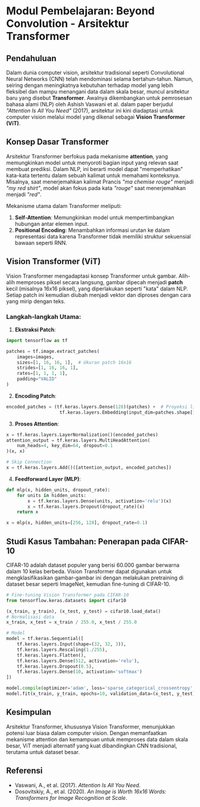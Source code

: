 # Modul Pembelajaran: Beyond Convolution - Arsitektur Transformer

## Pendahuluan

Dalam dunia computer vision, arsitektur tradisional seperti Convolutional Neural Networks (CNN) telah mendominasi selama bertahun-tahun. Namun, seiring dengan meningkatnya kebutuhan terhadap model yang lebih fleksibel dan mampu menangani data dalam skala besar, muncul arsitektur baru yang disebut **Transformer**. Awalnya dikembangkan untuk pemrosesan bahasa alami (NLP) oleh Ashish Vaswani et al. dalam paper berjudul *"Attention Is All You Need"* (2017), arsitektur ini kini diadaptasi untuk computer vision melalui model yang dikenal sebagai **Vision Transformer (ViT)**.

## Konsep Dasar Transformer

Arsitektur Transformer berfokus pada mekanisme **attention**, yang memungkinkan model untuk menyoroti bagian input yang relevan saat membuat prediksi. Dalam NLP, ini berarti model dapat "memperhatikan" kata-kata tertentu dalam sebuah kalimat untuk memahami konteksnya. Misalnya, saat menerjemahkan kalimat Prancis *"ma chemise rouge"* menjadi *"my red shirt"*, model akan fokus pada kata *"rouge"* saat menerjemahkan menjadi *"red"*.

Mekanisme utama dalam Transformer meliputi:

1. **Self-Attention**: Memungkinkan model untuk mempertimbangkan hubungan antar elemen input.
2. **Positional Encoding**: Menambahkan informasi urutan ke dalam representasi data karena Transformer tidak memiliki struktur sekuensial bawaan seperti RNN.

## Vision Transformer (ViT)

Vision Transformer mengadaptasi konsep Transformer untuk gambar. Alih-alih memproses piksel secara langsung, gambar dipecah menjadi **patch** kecil (misalnya 16x16 piksel), yang diperlakukan seperti "kata" dalam NLP. Setiap patch ini kemudian diubah menjadi vektor dan diproses dengan cara yang mirip dengan teks.

### Langkah-langkah Utama:

1. **Ekstraksi Patch**:
```python
import tensorflow as tf

patches = tf.image.extract_patches(
    images=images,
    sizes=[1, 16, 16, 1],  # Ukuran patch 16x16
    strides=[1, 16, 16, 1],
    rates=[1, 1, 1, 1],
    padding="VALID"
)
```

2. **Encoding Patch**:
```python
encoded_patches = (tf.keras.layers.Dense(128)(patches) +  # Proyeksi linier
                    tf.keras.layers.Embedding(input_dim=patches.shape[1], output_dim=128)(tf.range(patches.shape[1])))
```

3. **Proses Attention**:
```python
x = tf.keras.layers.LayerNormalization()(encoded_patches)
attention_output = tf.keras.layers.MultiHeadAttention(
    num_heads=4, key_dim=64, dropout=0.1
)(x, x)

# Skip Connection
x = tf.keras.layers.Add()([attention_output, encoded_patches])
```

4. **Feedforward Layer (MLP)**:
```python
def mlp(x, hidden_units, dropout_rate):
    for units in hidden_units:
        x = tf.keras.layers.Dense(units, activation='relu')(x)
        x = tf.keras.layers.Dropout(dropout_rate)(x)
    return x

x = mlp(x, hidden_units=[256, 128], dropout_rate=0.1)
```

## Studi Kasus Tambahan: Penerapan pada CIFAR-10

CIFAR-10 adalah dataset populer yang berisi 60.000 gambar berwarna dalam 10 kelas berbeda. Vision Transformer dapat digunakan untuk mengklasifikasikan gambar-gambar ini dengan melakukan pretraining di dataset besar seperti ImageNet, kemudian fine-tuning di CIFAR-10.

```python
# Fine-tuning Vision Transformer pada CIFAR-10
from tensorflow.keras.datasets import cifar10

(x_train, y_train), (x_test, y_test) = cifar10.load_data()
# Normalisasi data
x_train, x_test = x_train / 255.0, x_test / 255.0

# Model
model = tf.keras.Sequential([
    tf.keras.layers.Input(shape=(32, 32, 3)),
    tf.keras.layers.Rescaling(1./255),
    tf.keras.layers.Flatten(),
    tf.keras.layers.Dense(512, activation='relu'),
    tf.keras.layers.Dropout(0.5),
    tf.keras.layers.Dense(10, activation='softmax')
])

model.compile(optimizer='adam', loss='sparse_categorical_crossentropy', metrics=['accuracy'])
model.fit(x_train, y_train, epochs=10, validation_data=(x_test, y_test))
```

## Kesimpulan

Arsitektur Transformer, khususnya Vision Transformer, menunjukkan potensi luar biasa dalam computer vision. Dengan memanfaatkan mekanisme attention dan kemampuan untuk memproses data dalam skala besar, ViT menjadi alternatif yang kuat dibandingkan CNN tradisional, terutama untuk dataset besar.

## Referensi

- Vaswani, A., et al. (2017). *Attention Is All You Need*. 
- Dosovitskiy, A., et al. (2020). *An Image is Worth 16x16 Words: Transformers for Image Recognition at Scale*.

